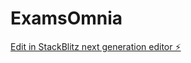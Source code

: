 # ExamsOmnia

[Edit in StackBlitz next generation editor ⚡️](https://stackblitz.com/~/github.com/elham715/ExamsOmnia)